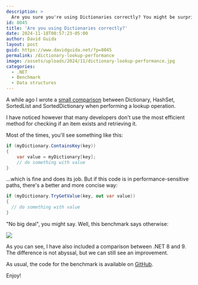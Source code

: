 ```yaml
---
description: >
  Are you sure you're using Dictionaries correctly? You might be surprised to know how much faster this other method can be! 
id: 8045
title: 'Are you using Dictionaries correctly?'
date: 2024-11-18T00:57:23-05:00
author: David Guida
layout: post
guid: https://www.davidguida.net/?p=8045
permalink: /dictionary-lookup-performance
image: /assets/uploads/2024/11/dictionary-lookup-performance.jpg
categories:  
  - .NET
  - Benchmark
  - Data structures
---
```


A while ago I wrote a <a href='/lookup-performance' target='_blank'>small comparison</a> between Dictionary, HashSet, SortedList and SortedDictionary when performing a lookup operation.

I have noticed however that many developers don't use the most efficient method for checking if an item exists and retrieving it.

Most of the times, you'll see something like this:

```csharp
if (myDictionary.ContainsKey(key))
{
    var value = myDictionary[key];
    // do something with value
}
```

...which is fine and does its job. But if this code is in performance-sensitive paths, there's a better and more concise way:

```csharp
if (myDictionary.TryGetValue(key, out var value)) 
{
  // do something with value
}
```

"No big deal", you might say. Well, this benchmark says otherwise:

![](https://raw.githubusercontent.com/mizrael/DictionaryLookupBenchmark/36456254d1700c927fb85cb37356a7b4aae73ce1/dictionary.jpg)

As you can see, I have also included a comparison between .NET 8 and 9. The difference is not abyssal, but we can still see an improvement.

As usual, the code for the benchmark is available on <a href='https://github.com/mizrael/DictionaryLookupBenchmark/blob/main/DictionaryLookupBenchmark/DictionaryLookupBenchmark.cs' target='_blank'>GitHub</a>.

Enjoy!